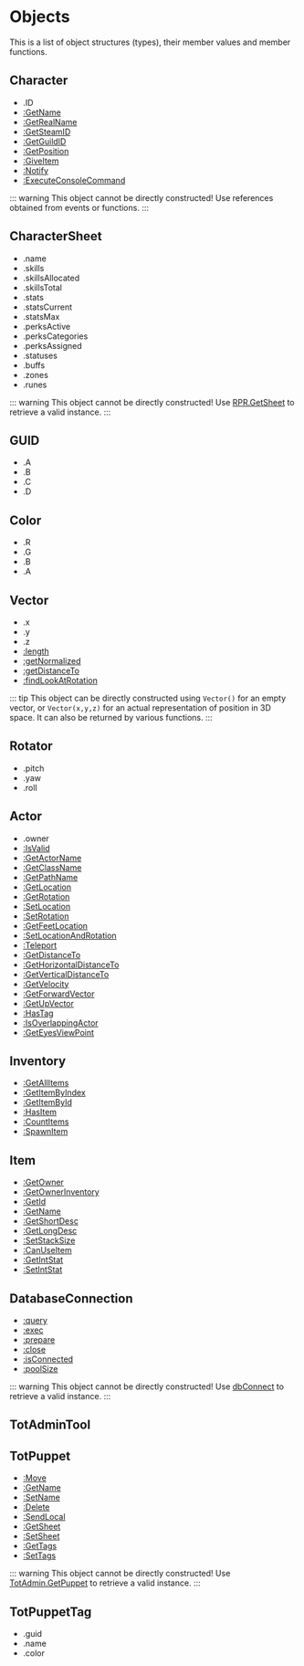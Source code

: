 # Objects

This is a list of object structures (types), their member values and member functions.

## Character
- .ID 
- [:GetName](/types/character#getname)
- [:GetRealName](/types/character#getrealname)
- [:GetSteamID](/types/character#getsteamid)
- [:GetGuildID](/types/character#getguildid)
- [:GetPosition](/types/character#getposition)
- [:GiveItem](/types/character#giveitem)
- [:Notify](/types/character#notify)
- [:ExecuteConsoleCommand](/types/character#executeconsolecommand)

::: warning
This object cannot be directly constructed!
Use references obtained from events or functions.
:::

## CharacterSheet
- .name
- .skills
- .skillsAllocated
- .skillsTotal
- .stats
- .statsCurrent
- .statsMax
- .perksActive
- .perksCategories
- .perksAssigned
- .statuses
- .buffs
- .zones
- .runes

::: warning
This object cannot be directly constructed!
Use [RPR.GetSheet](/mods/redux#getsheet) to retrieve a valid instance.
:::

## GUID
- .A
- .B
- .C
- .D

## Color
- .R
- .G
- .B
- .A

## Vector
- .x
- .y
- .z
- [:length](/types/vector#length)
- [:getNormalized](/types/vector#getnormalized)
- [:getDistanceTo](/types/vector#getdistanceto)
- [:findLookAtRotation](/types/vector#findlookatrotation)

::: tip
This object can be directly constructed using `Vector()` for an empty vector, or `Vector(x,y,z)` for an actual representation of position in 3D space.
It can also be returned by various functions.
:::

## Rotator
- .pitch
- .yaw
- .roll

## Actor
- .owner
- [:IsValid](/types/actor#isvalid)
- [:GetActorName](/types/actor#getactorname)
- [:GetClassName](/types/actor#getclassname)
- [:GetPathName](/types/actor#getpathname)
- [:GetLocation](/types/actor#getlocation)
- [:GetRotation](/types/actor#getrotation)
- [:SetLocation](/types/actor#setlocation)
- [:SetRotation](/types/actor#setrotation)
- [:GetFeetLocation](/types/actor#getfeetlocation)
- [:SetLocationAndRotation](/types/actor#setlocationandrotation)
- [:Teleport](/types/actor#teleport)
- [:GetDistanceTo](/types/actor#getdistanceto)
- [:GetHorizontalDistanceTo](/types/actor#gethorizontaldistanceto)
- [:GetVerticalDistanceTo](/types/actor#getverticaldistanceto)
- [:GetVelocity](/types/actor#getvelocity)
- [:GetForwardVector](/types/actor#getforwardvector)
- [:GetUpVector](/types/actor#getupvector)
- [:HasTag](/types/actor#hastag)
- [:IsOverlappingActor](/types/actor#isoverlappingactor)
- [:GetEyesViewPoint](/types/actor#geteyesviewpoint)

## Inventory
- [:GetAllItems](/types/inventory#getallitems)
- [:GetItemByIndex](/types/inventory#getitembyindex)
- [:GetItemById](/types/inventory#getitembyid)
- [:HasItem](/types/inventory#hasitem)
- [:CountItems](/types/inventory#countitems)
- [:SpawnItem](/types/inventory#spawnitem)

## Item
- [:GetOwner](/types/item#getowner)
- [:GetOwnerInventory](/types/item#getownerinventory)
- [:GetId](/types/item#getid)
- [:GetName](/types/item#getname)
- [:GetShortDesc](/types/item#getshortdesc)
- [:GetLongDesc](/types/item#getlongdesc)
- [:SetStackSize](/types/item#setstacksize)
- [:CanUseItem](/types/item#canuseitem)
- [:GetIntStat](/types/item#getintstat)
- [:SetIntStat](/types/item#setintstat)

## DatabaseConnection
- [:query](/database#query)
- [:exec](/database#exec)
- [:prepare](/database#prepare)
- [:close](/database#close)
- [:isConnected](/database#isConnected)
- [:poolSize](/database#poolSize)

::: warning
This object cannot be directly constructed!
Use [dbConnect](/database#dbconnect) to retrieve a valid instance.
:::

## TotAdminTool <Badge type="tip" text="Actor" />

## TotPuppet <Badge type="tip" text="TotAdminTool" />
- [:Move](/mods/totadmin#move)
- [:GetName](/mods/totadmin#getname)
- [:SetName](/mods/totadmin#setname)
- [:Delete](/mods/totadmin#delete)
- [:SendLocal](/mods/totadmin#sendlocal)
- [:GetSheet](/mods/totadmin#getsheet)
- [:SetSheet](/mods/totadmin#setsheet)
- [:GetTags](/mods/totadmin#gettags)
- [:SetTags](/mods/totadmin#settags)

::: warning
This object cannot be directly constructed!
Use [TotAdmin.GetPuppet](/mods/totadmin#getpuppet) to retrieve a valid instance.
:::

## TotPuppetTag
- .guid
- .name
- .color